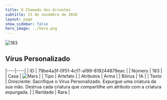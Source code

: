 ```yaml
---
title: O Chamado dos Arcontes
subtitle: 15 de novembro de 2018
layout: page
show_sidebar: false
hero_image: ../hero.png
---
```


![183](https://cdn.keyforgegame.com/media/card_front/pt/341_183_3G89HPF6R2GX_pt.png)

## Vírus Personalizado

|----|----|
| ID | 79be4a3f-0f51-4cf7-a199-819244879eac |
| Número | 183 |
| Casa | ![Mars](https://archonarcana.com/images/thumb/d/de/Mars.png/22px-Mars.png "Marte") |
| Tipo | Artefato |
| Atributos | Arma |
| Bônus | 1A |
| Texto | Onisciente: Sacrifique o Vírus Personalizado. Expurgue uma criatura da sua mão. Destrua cada criatura que compartilhe um atributo com a criatura expurgada. |
| Raridade | Rara |
